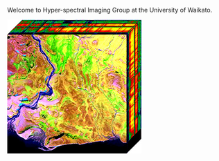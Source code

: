Welcome to Hyper-spectral Imaging Group at the University of Waikato.

![HyperspectralCube](img/HyperspectralCube.jpg)
